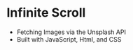 # Infinite Scroll 
<ul>
<li>Fetching Images via the Unsplash API</li>
<li>Built with JavaScript, Html, and CSS</li>
  </ul>
